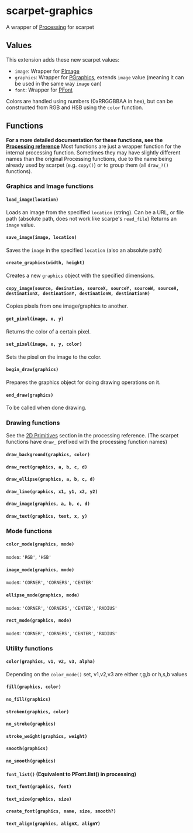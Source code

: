 # scarpet-graphics

A wrapper of [Processing](https://processing.org) for scarpet

## Values

This extension adds these new scarpet values:

* `image`: Wrapper for [PImage](https://processing.org/reference/PImage.html)
* `graphics`: Wrapper for [PGraphics](https://processing.org/reference/PGraphics.html), extends `image` value (meaning it can be used in the same way `image` can)
* `font`: Wrapper for [PFont](https://processing.org/reference/PFont.html)

Colors are handled using numbers (0xRRGGBBAA in hex), but can be constructed from RGB and HSB using the `color` function.

## Functions

**For a more detailed documentation for these functions, see the [Processing reference](https://processing.org/reference)**
Most functions are just a wrapper function for the internal processing function.
Sometimes they may have slightly different names than the original Processing functions, due to the name being already used by scarpet (e.g. `copy()`) or to group them (all `draw_?()` functions).

### Graphics and Image functions

#### `load_image(location)`

Loads an image from the specified `location` (string).
Can be a URL, or file path (absolute path, does not work like scarpe's `read_file`)
Returns an `image` value.

#### `save_image(image, location)`

Saves the `image` in the specified `location` (also an absolute path)

#### `create_graphics(width, height)`

Creates a new `graphics` object with the specified dimensions.

#### `copy_image(source, desination, sourceX, sourceY, sourceW, sourceH, destinationX, destinationY, destinationW, destinationH)`

Copies pixels from one image/graphics to another.

#### `get_pixel(image, x, y)`

Returns the color of a certain pixel.

#### `set_pixel(image, x, y, color)`

Sets the pixel on the image to the color.

#### `begin_draw(graphics)`

Prepares the graphics object for doing drawing operations on it.

#### `end_draw(graphics)`

To be called when done drawing.

### Drawing functions

See the [2D Primitives](https://processing.org/reference/#shape) section in the processing reference. (The scarpet functions have `draw_` prefixed with the processing function names)

#### `draw_background(graphics, color)`
#### `draw_rect(graphics, a, b, c, d)`
#### `draw_ellipse(graphics, a, b, c, d)`
#### `draw_line(graphics, x1, y1, x2, y2)`
#### `draw_image(graphics, a, b, c, d)`
#### `draw_text(graphics, text, x, y)`

### Mode functions

#### `color_mode(graphics, mode)`

`mode`s: `'RGB'`, `'HSB'`

#### `image_mode(graphics, mode)`

`mode`s: `'CORNER'`, `'CORNERS'`, `'CENTER'`

#### `ellipse_mode(graphics, mode)`

`mode`s: `'CORNER'`, `'CORNERS'`, `'CENTER'`, `'RADIUS'`

#### `rect_mode(graphics, mode)`

`mode`s: `'CORNER'`, `'CORNERS'`, `'CENTER'`, `'RADIUS'`

### Utility functions

#### `color(graphics, v1, v2, v3, alpha)`

Depending on the `color_mode()` set, v1,v2,v3 are either r,g,b or h,s,b values

#### `fill(graphics, color)`
#### `no_fill(graphics)`
#### `stroken(graphics, color)`
#### `no_stroke(graphics)`
#### `stroke_weight(graphics, weight)`
#### `smooth(graphics)`
#### `no_smooth(graphics)`
#### `font_list()` (Equivalent to PFont.list() in processing)
#### `text_font(graphics, font)`
#### `text_size(graphics, size)`
#### `create_font(graphics, name, size, smooth?)`
#### `text_align(graphics, alignX, alignY)`